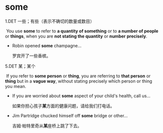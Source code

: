 # some

1.DET 一些；有些（表示不确切的数量或数目）

​	You use **some** to refer to **a quantity of something** or to **a number of people** or **things**, when you are **not stating the quantity** or **number** **precisely**.

- Robin opened **some** champagne...

  罗宾开了一些香槟。

  

5.DET 某；某个

​	If you refer to **some person** or **thing**, you are referring to **that person** or **thing** but in a **vague way**, without stating precisely which person or thing you mean.

- If you are worried about **some** aspect of your child's health, call us...

  如果你担心孩子**某**方面的健康问题，请给我们打电话。

- Jim Partridge chucked himself off **some** bridge or other...

  吉姆·帕特里奇从**某**座桥上跳了下去。